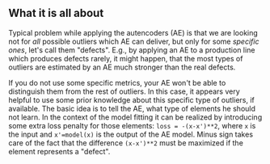 ## What it is all about

Typical problem while applying the autencoders (AE) is that we are looking not for
*all* possible outliers which AE can deliver, but only for some *specific ones*, let's call them "defects". E.g., by applying an AE to a production line which produces defects rarely, it might happen, that the most types of outliers are estimated by an AE much stronger than the real defects.


If you do not use  some specific metrics, your AE won't be able to distinguish them from the rest of outliers. In this case, it appears very helpful to use some prior knowledge about this specific type of outliers, if available. The basic idea is to tell the AE, what type of elements he should not learn. In the context of the model fitting it can be realized by introducing some extra loss penalty for those elements: `loss = -(x-x')**2`, where `x` is the input and `x'=model(x)` is the output of the AE model. Minus sign takes care of the fact that the difference `(x-x')**2` must be maximized if the element represents a "defect".


